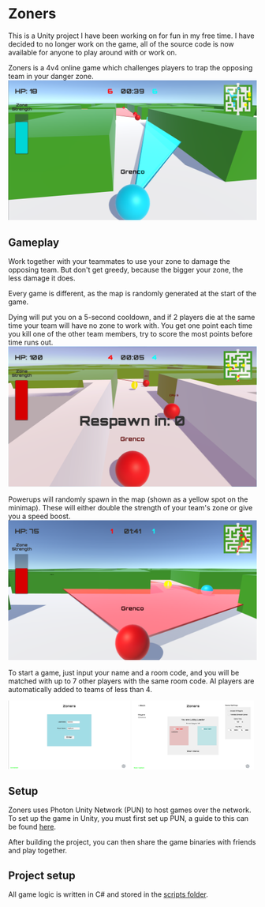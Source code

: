 # Zoners
This is a Unity project I have been working on for fun in my free time. I have decided to no longer work on the game, all of the source code is now available for anyone to play around with or work on.

Zoners is a 4v4 online game which challenges players to trap the opposing team in your danger zone.
![Zoners](Images/Screenshot_Gameplay1.png)

## Gameplay
Work together with your teammates to use your zone to damage the opposing team. But don't get greedy, because the bigger your zone, the less damage it does.

Every game is different, as the map is randomly generated at the start of the game.

Dying will put you on a 5-second cooldown, and if 2 players die at the same time your team will have no zone to work with. You get one point each time you kill one of the other team members, try to score the most points before time runs out.
![Death](Images/Screenshot_Gameplay3.png)

Powerups will randomly spawn in the map (shown as a yellow spot on the minimap). These will either double the strength of your team's zone or give you a speed boost.
![Powerups](Images/Screenshot_Gameplay2.png)

To start a game, just input your name and a room code, and you will be matched with up to 7 other players with the same room code. AI players are automatically added to teams of less than 4.

<p float="left">
  <img src="Images/Screenshot_MainMenu.png" width="49%" />
  <img src="Images/Screenshot_GameLobby.png" width="49%" /> 
</p>

## Setup
Zoners uses Photon Unity Network (PUN) to host games over the network. To set up the game in Unity, you must first set up PUN, a guide to this can be found [here](https://doc.photonengine.com/en-us/pun/current/getting-started/initial-setup "PUN Setup Guide"). 

After building the project, you can then share the game binaries with friends and play together.

## Project setup
All game logic is written in C# and stored in the [scripts folder](Assets/Scripts "Scripts Folder").
